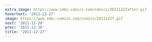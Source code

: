 ```yaml
---
extra_image: https://www.smbc-comics.com/comics/20111227after.gif
hovertext: '2011-12-27'
image: https://www.smbc-comics.com/comics/20111227.gif
next: '2011-12-28'
prev: '2011-12-26'
title: '2011-12-27'
---
```

